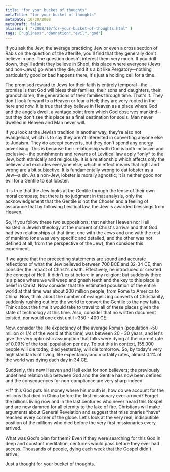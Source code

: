 ```yaml
---
title: "for your bucket of thoughts"
metaTitle: "for your bucket of thoughts"
metaDate: 10/30/2008
metaDraft: false
aliases: [ "/2008/10/for-your-bucket-of-thoughts.html" ]
tags: ["ugliness","damnation","evil","god"]
---
```


If you ask the Jew, the average practicing Jew or even a cross section of Rabis on the question of the afterlife, you'll find that they generally don't believe in one. The question doesn't interest them very much. If you drill down, they'll admit they believe in Sheol, this place where everyone (Jews and non-Jews) go when they die; and it's a bit like Pergatory--nothing particularly good or bad happens there, it's just a holding cell for a time.  
  
The promised reward to Jews for their faith is entirely temporal--the promise is that God will bless their families, their sons and daughters, their grandchildren, the generations of their families through time. That's it. They don't look forward to a Heaven or fear a Hell; they are very rooted in the here and now. It is true that they believe in Heaven as a place where God and the angels dwell, a vantage point from which God observes mankind--but they don't see this place as a final destination for souls. Man never dwelled in Heaven and Man never will.  
  
If you look at the Jewish tradition in another way, they're also not evangelical, which is to say they aren't interested in converting anyone else to Judaism. They do accept converts, but they don't spend any energy advertising. This is because their relationship with God is both inclusive and exclusive--the punishments and rewards of Levitical law apply \*only\* to the Jew, both ethnically and religiously. It is a relationship which affects only the believer and excludes everyone else; which in effect means that right and wrong are a bit subjective. It is fundamentally wrong to eat lobster as a Jew--a sin. As a non-Jew, lobster is morally agnostic; it is neither good nor evil for a Gentile to eat lobster.  
  
It is true that the Jew looks at the Gentile through the lense of their own moral compass; but there is no judgment in that analysis, only the acknowledgement that the Gentile is not the Chosen and a feeling of assurance that by following Levitical law, the Jew is awarded blessings from Heaven.  
  
So, if you follow these two suppositions: that neither Heaven nor Hell existed in Jewish theology at the moment of Christ's arrival and that God had two relationships at that time, one with the Jews and one with the rest of mankind (one was very specific and detailed, and the other was not defined at all, from the perspective of the Jew), then consider this experiment.  
  
If we agree that the preceeding statements are sound and accurate reflections of what the Jew believed between 700 BCE and 32-34 CE, then consider the impact of Christ's death. Effectively, he introduced or created the concept of Hell. It didn't exist before in any religion; but suddenly there is a place where we will weep and gnash teeth and the key to this place is belief in Christ. Now consider that the estimated population of the entire world at that time was about 200 million people, from Rome to America to China. Now, think about the number of evangelizing converts of Christianity, suddenly rushing out into the world to convert the Gentile to the new faith. Think about the time it would take to travel to all of these places given the state of technology at this time. Also, consider that no written document existed, nor would one exist until ~350 - 400 CE.  
  
Now, consider the life expectancy of the average Roman (population ~50 million or 1/4 of the world at this time) was between 20 - 30 years, and let's give the very optimistic assumption that folks were dying at the current rate of 0.09% of the total population per day. To put this in context, 155.000 people will die today, died yesterday, will die tomorrow. So, by today's very high standards of living, life expectancy and mortality rates, almost 0.1% of the world was dying each day in 34 CE.  
  
Suddenly, this new Heaven and Hell exist for non believers; the previously undefined relationship between God and the Gentile has now been defined and the consequences for non-compliance are very sharp indeed.  
  
\*If\* this God puts his money where his mouth is, how do we account for the millions that died in China before the first missionary ever arrived? Forget the billions living now and in the last centuries who never heard this Gospel and are now damned for all eternity to the lake of fire. Christians will make arguments about General Revelation and suggest that missionaries \*have\* reached every corner of the globe. Let's look at the very real, indisputible position of the millions who died before the very first missionaries every arrived.  
  
What was God's plan for them? Even if they were searching for this God in deep and constant meditation, centuries would pass before they ever had access. Thousands of people, dying each week that the Gospel didn't arrive.  
  
Just a thought for your bucket of thoughts.